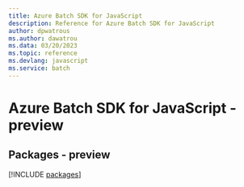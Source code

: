 ```yaml
---
title: Azure Batch SDK for JavaScript
description: Reference for Azure Batch SDK for JavaScript
author: dpwatrous
ms.author: dawatrou
ms.data: 03/20/2023
ms.topic: reference
ms.devlang: javascript
ms.service: batch
---
```

# Azure Batch SDK for JavaScript - preview
## Packages - preview
[!INCLUDE [packages](batch-index.md)]